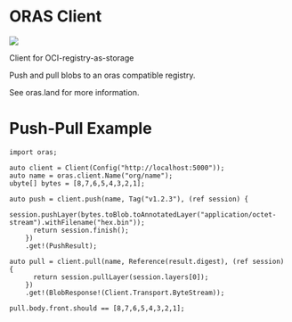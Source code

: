 # ORAS Client

<img src="https://github.com/skoppe/oras/workflows/test/badge.svg"/>

Client for OCI-registry-as-storage

Push and pull blobs to an oras compatible registry.

See oras.land for more information.

# Push-Pull Example

```dlang
import oras;

auto client = Client(Config("http://localhost:5000"));
auto name = oras.client.Name("org/name");
ubyte[] bytes = [8,7,6,5,4,3,2,1];

auto push = client.push(name, Tag("v1.2.3"), (ref session) {
      session.pushLayer(bytes.toBlob.toAnnotatedLayer("application/octet-stream").withFilename("hex.bin"));
      return session.finish();
    })
    .get!(PushResult);

auto pull = client.pull(name, Reference(result.digest), (ref session) {
      return session.pullLayer(session.layers[0]);
    })
    .get!(BlobResponse!(Client.Transport.ByteStream));

pull.body.front.should == [8,7,6,5,4,3,2,1];
```

